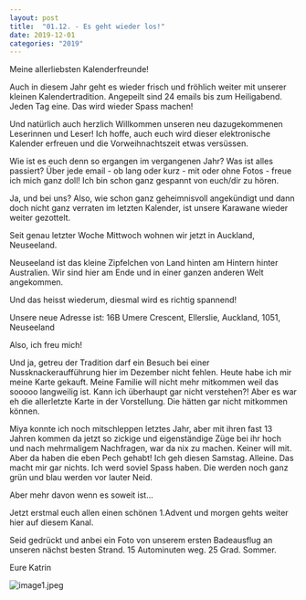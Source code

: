 ```yaml
---
layout: post
title:  "01.12. - Es geht wieder los!"
date: 2019-12-01
categories: "2019"
---
```

Meine allerliebsten Kalenderfreunde!


Auch in diesem Jahr geht es wieder frisch und fröhlich weiter mit unserer kleinen Kalendertradition. Angepeilt sind 24 emails bis zum Heiligabend. Jeden Tag eine. Das wird wieder Spass machen!

Und natürlich auch herzlich Willkommen unseren neu dazugekommenen Leserinnen und Leser! Ich hoffe, auch euch wird dieser elektronische Kalender erfreuen und die Vorweihnachtszeit etwas versüssen. 

Wie ist es euch denn so ergangen im vergangenen Jahr? Was ist alles passiert? Über jede email - ob lang oder kurz - mit oder ohne Fotos - freue ich mich ganz doll! Ich bin schon ganz gespannt von euch/dir zu hören.

Ja, und bei uns? Also, wie schon ganz geheimnisvoll angekündigt und dann doch nicht ganz verraten im letzten Kalender, ist unsere Karawane wieder weiter gezottelt. 

Seit genau letzter Woche Mittwoch wohnen wir jetzt in Auckland, Neuseeland.

Neuseeland ist das kleine Zipfelchen von Land hinten am Hintern hinter Australien. Wir sind hier am Ende und in einer ganzen anderen Welt angekommen.

Und das heisst wiederum, diesmal wird es richtig spannend!

Unsere neue Adresse ist: 16B Umere Crescent, Ellerslie, Auckland, 1051, Neuseeland

Also, ich freu mich!

Und ja, getreu der Tradition darf ein Besuch bei einer Nussknackeraufführung hier im Dezember nicht fehlen. Heute habe ich mir meine Karte gekauft. Meine Familie will nicht mehr mitkommen weil das sooooo langweilig ist. Kann ich überhaupt gar nicht verstehen?! Aber es war eh die allerletzte Karte in der Vorstellung. Die hätten gar nicht mitkommen können.

Miya konnte ich noch mitschleppen letztes Jahr, aber mit ihren fast 13 Jahren kommen da jetzt so zickige und eigenständige Züge bei ihr hoch und nach mehrmaligem Nachfragen, war da nix zu machen. Keiner will mit. Aber da haben die eben Pech gehabt! Ich geh diesen Samstag. Alleine. Das macht mir gar nichts. Ich werd soviel Spass haben. Die werden noch ganz grün und blau werden vor lauter Neid.

Aber mehr davon wenn es soweit ist...

Jetzt erstmal euch allen einen schönen 1.Advent und morgen gehts weiter hier auf diesem Kanal.

Seid gedrückt und anbei ein Foto von unserem ersten Badeausflug an unseren nächst besten Strand. 15 Autominuten weg. 25 Grad. Sommer.

Eure Katrin



![image1.jpeg](/weihnachten/assets/2019-12-01/image1.jpeg)


